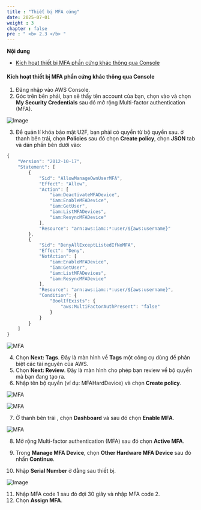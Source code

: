 ```yaml
---
title : "Thiết bị MFA cứng"
date: 2025-07-01
weight : 3
chapter : false
pre : " <b> 2.3 </b> "
---
```


**Nội dung**

- [Kích hoạt thiết bị MFA phần cứng khác thông qua Console](#kích-hoạt-thiết-bị-mfa-phần-cứng-khác-thông-qua-console)

#### Kích hoạt thiết bị MFA phần cứng khác thông qua Console

1. Đăng nhập vào AWS Console.
2. Góc trên bên phải, bạn sẽ thấy tên account của bạn, chọn vào và chọn **My Security Credentials** sau đó mở rộng Multi-factor authentication (MFA).

![Image](/images/1-account-setup/MySecurity_v1.png?width=15pc)

3. Để quản lí khóa bảo mật U2F, bạn phải có quyền từ bộ quyền sau. ở thanh bên trái, chọn **Policies** sau đó chọn **Create policy**, chọn **JSON** tab và dán phần bên dưới vào:

```js
{
    "Version": "2012-10-17",
    "Statement": [
        {
            "Sid": "AllowManageOwnUserMFA",
            "Effect": "Allow",
            "Action": [
                "iam:DeactivateMFADevice",
                "iam:EnableMFADevice",
                "iam:GetUser",
                "iam:ListMFADevices",
                "iam:ResyncMFADevice"
            ],
            "Resource": "arn:aws:iam::*:user/${aws:username}"
        },
        {
            "Sid": "DenyAllExceptListedIfNoMFA",
            "Effect": "Deny",
            "NotAction": [
                "iam:EnableMFADevice",
                "iam:GetUser",
                "iam:ListMFADevices",
                "iam:ResyncMFADevice"
            ],
            "Resource": "arn:aws:iam::*:user/${aws:username}",
            "Condition": {
                "BoolIfExists": {
                    "aws:MultiFactorAuthPresent": "false"
                }
            }
        }
    ]
}
```
![MFA](/images/3/0001.png?featherlight=false&width=90pc)

4. Chọn **Next: Tags**. Đây là màn hình về **Tags** một công cụ dùng để phân biệt các tài nguyên của AWS.
5. Chọn  **Next: Review**. Đây là màn hình cho phép bạn review về bộ quyền mà bạn đang tạo ra. 
6. Nhập tên bộ quyền (ví dụ: MFAHardDevice) và chọn **Create policy**.

![MFA](/images/3/0002.png?featherlight=false&width=90pc)

![MFA](/images/3/0003.png?featherlight=false&width=90pc)

7. Ở thanh bên trái , chọn **Dashboard** và sau đó chọn **Enable MFA**.

![MFA](/images/3/0004.png?featherlight=false&width=90pc)

8. Mở rộng Multi-factor authentication (MFA) sau đó chọn **Active MFA**.

9. Trong **Manage MFA Device**, chọn **Other Hardware MFA Device** sau đó nhấn **Continue**.
10. Nhập **Serial Number** ở đằng sau thiết bị.

![Image](/images/1-account-setup/HardwareMFA.png?featherlight=false&width=90pc)

11. Nhập MFA code 1 sau đó đợi 30 giây và nhập MFA code 2.
12. Chọn **Assign MFA**.

